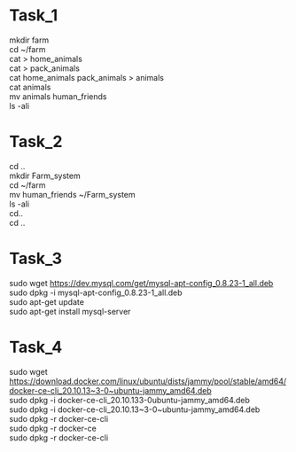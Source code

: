 # Task_1

mkdir farm  
cd ~/farm  
cat > home_animals  
cat > pack_animals  
cat home_animals pack_animals > animals  
cat animals  
mv animals human_friends  
ls -ali

# Task_2

cd ..  
mkdir Farm_system  
cd ~/farm  
mv human_friends ~/Farm_system  
ls -ali  
cd..  
cd ..  

# Task_3

sudo wget https://dev.mysql.com/get/mysql-apt-config_0.8.23-1_all.deb  
sudo dpkg -i mysql-apt-config_0.8.23-1_all.deb  
sudo apt-get update  
sudo apt-get install mysql-server  

# Task_4

sudo wget https://download.docker.com/linux/ubuntu/dists/jammy/pool/stable/amd64/docker-ce-cli_20.10.13~3-0~ubuntu-jammy_amd64.deb  
sudo dpkg -i docker-ce-cli_20.10.133-0ubuntu-jammy_amd64.deb  
sudo dpkg -i docker-ce-cli_20.10.13~3-0~ubuntu-jammy_amd64.deb  
sudo dpkg -r docker-ce-cli  
sudo dpkg -r docker-ce  
sudo dpkg -r docker-ce-cli